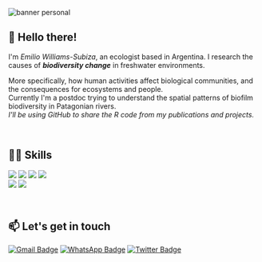 ![banner personal](https://github.com/ewilsub/ewilsub/assets/135620901/471ff508-b89b-4c58-9f5b-e8ef57dcf200)

## 👋 Hello there!
I'm  *Emilio Williams-Subiza*, an ecologist based in Argentina. I research the causes of ***biodiversity change*** in freshwater environments. 

More specifically, how human activities affect biological communities, and the consequences for ecosystems and people.<br>
Currently I'm a postdoc trying to understand the spatial patterns of biofilm biodiversity in Patagonian rivers. <br>
*I'll be using GitHub to share the R code from my publications and projects.*
&nbsp;

&nbsp;


## 👩‍💻 Skills
<img src="https://img.shields.io/badge/R-276DC3?style=for-the-badge&logo=r&logoColor=white" /> <img src="https://img.shields.io/badge/Plotly-239120?style=for-the-badge&logo=plotly&logoColor=white" />  <img src="https://img.shields.io/badge/Microsoft_Excel-217346?style=for-the-badge&logo=microsoft-excel&logoColor=white" /> <img src="https://img.shields.io/badge/qgis-3.22_białowieża-93b023?&style=for-the-badge&logo=qgis&logoColor=white">  
<img src="https://img.shields.io/badge/Adobe%20Illustrator-FF9A00?style=for-the-badge&logo=adobe%20illustrator&logoColor=white" /> <img src="https://img.shields.io/badge/Adobe%20Photoshop-31A8FF?style=for-the-badge&logo=Adobe%20Photoshop&logoColor=black"/>
&nbsp;

&nbsp;

## 📫 Let's get in touch
[![Gmail Badge](https://img.shields.io/badge/ewilsub@gmail-D14836?style=for-the-badge&logo=gmail&logoColor=white&&link=mailto:ewilsub@gmail.com)](mailto:ewilsub@gmail.com)
[![WhatsApp Badge](https://img.shields.io/badge/542945552622-25D366?style=for-the-badge&logo=whatsapp&logoColor=white)](https://wa.me/542945552622)
[![Twitter Badge](https://img.shields.io/badge/ewilsub-1DA1F2?style=for-the-badge&logo=twitter&logoColor=white&&link=https://twitter.com/ewilsub)](https://twitter.com/ewilsub)



